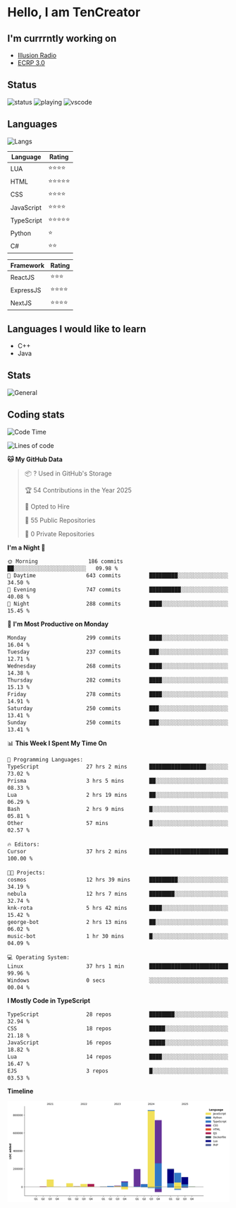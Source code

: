 # Hello, I am TenCreator

## I'm currrntly working on
- [Illusion Radio](https://illusionradio.co.uk/)
- [ECRP 3.0](http://github.com/Emerald-Coast-Roleplay/)

## Status
![status](https://api.statusbadges.me/badge/status/518334475038359555?simple=true&style=for-the-badge)
![playing](https://api.statusbadges.me/badge/playing/518334475038359555?style=for-the-badge)
![vscode](https://api.statusbadges.me/badge/vscode/518334475038359555?style=for-the-badge)

## Languages
![Langs](https://github-readme-stats.vercel.app/api/top-langs/?username=tencreator&layout=compact&theme=radical)


|Language|Rating|
|--------|------|
|LUA|⭐️⭐️⭐️⭐️|
|HTML|⭐️⭐️⭐️⭐️⭐️|
|CSS|⭐️⭐️⭐️⭐️|
|JavaScript|⭐️⭐️⭐️⭐️|
|TypeScript|⭐️⭐️⭐️⭐️⭐️|
|Python|⭐️|
|C#|⭐️⭐️ |

|Framework|Rating|
|--------|------|
|ReactJS|⭐️⭐️⭐|
|ExpressJS|⭐️⭐️⭐️⭐️|
|NextJS|⭐️⭐️⭐⭐️|

## Languages I would like to learn
- C++
- Java

## Stats
![General](https://github-readme-stats.vercel.app/api?username=tencreator&show_icons=true&theme=radical)

## Coding stats

<!--START_SECTION:waka-->
![Code Time](http://img.shields.io/badge/Code%20Time-440%20hrs%2050%20mins-blue)

![Lines of code](https://img.shields.io/badge/From%20Hello%20World%20I%27ve%20Written-1.9%20million%20lines%20of%20code-blue)

**🐱 My GitHub Data** 

> 📦 ? Used in GitHub's Storage 
 > 
> 🏆 54 Contributions in the Year 2025
 > 
> 💼 Opted to Hire
 > 
> 📜 55 Public Repositories 
 > 
> 🔑 0 Private Repositories 
 > 
**I'm a Night 🦉** 

```text
🌞 Morning                186 commits         ██░░░░░░░░░░░░░░░░░░░░░░░   09.98 % 
🌆 Daytime                643 commits         █████████░░░░░░░░░░░░░░░░   34.50 % 
🌃 Evening                747 commits         ██████████░░░░░░░░░░░░░░░   40.08 % 
🌙 Night                  288 commits         ████░░░░░░░░░░░░░░░░░░░░░   15.45 % 
```
📅 **I'm Most Productive on Monday** 

```text
Monday                   299 commits         ████░░░░░░░░░░░░░░░░░░░░░   16.04 % 
Tuesday                  237 commits         ███░░░░░░░░░░░░░░░░░░░░░░   12.71 % 
Wednesday                268 commits         ████░░░░░░░░░░░░░░░░░░░░░   14.38 % 
Thursday                 282 commits         ████░░░░░░░░░░░░░░░░░░░░░   15.13 % 
Friday                   278 commits         ████░░░░░░░░░░░░░░░░░░░░░   14.91 % 
Saturday                 250 commits         ███░░░░░░░░░░░░░░░░░░░░░░   13.41 % 
Sunday                   250 commits         ███░░░░░░░░░░░░░░░░░░░░░░   13.41 % 
```


📊 **This Week I Spent My Time On** 

```text
💬 Programming Languages: 
TypeScript               27 hrs 2 mins       ██████████████████░░░░░░░   73.02 % 
Prisma                   3 hrs 5 mins        ██░░░░░░░░░░░░░░░░░░░░░░░   08.33 % 
Lua                      2 hrs 19 mins       ██░░░░░░░░░░░░░░░░░░░░░░░   06.29 % 
Bash                     2 hrs 9 mins        █░░░░░░░░░░░░░░░░░░░░░░░░   05.81 % 
Other                    57 mins             █░░░░░░░░░░░░░░░░░░░░░░░░   02.57 % 

🔥 Editors: 
Cursor                   37 hrs 2 mins       █████████████████████████   100.00 % 

🐱‍💻 Projects: 
cosmos                   12 hrs 39 mins      █████████░░░░░░░░░░░░░░░░   34.19 % 
nebula                   12 hrs 7 mins       ████████░░░░░░░░░░░░░░░░░   32.74 % 
knk-rota                 5 hrs 42 mins       ████░░░░░░░░░░░░░░░░░░░░░   15.42 % 
george-bot               2 hrs 13 mins       ██░░░░░░░░░░░░░░░░░░░░░░░   06.02 % 
music-bot                1 hr 30 mins        █░░░░░░░░░░░░░░░░░░░░░░░░   04.09 % 

💻 Operating System: 
Linux                    37 hrs 1 min        █████████████████████████   99.96 % 
Windows                  0 secs              ░░░░░░░░░░░░░░░░░░░░░░░░░   00.04 % 
```

**I Mostly Code in TypeScript** 

```text
TypeScript               28 repos            ████████░░░░░░░░░░░░░░░░░   32.94 % 
CSS                      18 repos            █████░░░░░░░░░░░░░░░░░░░░   21.18 % 
JavaScript               16 repos            █████░░░░░░░░░░░░░░░░░░░░   18.82 % 
Lua                      14 repos            ████░░░░░░░░░░░░░░░░░░░░░   16.47 % 
EJS                      3 repos             █░░░░░░░░░░░░░░░░░░░░░░░░   03.53 % 
```



**Timeline**

![Lines of Code chart](https://raw.githubusercontent.com/tencreator/tencreator/main/assets/bar_graph.png)


<!--END_SECTION:waka-->
